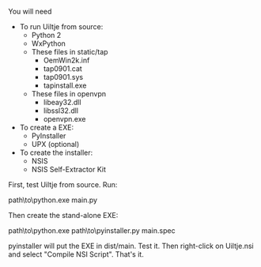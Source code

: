 You will need

  * To run Uiltje from source:
    * Python 2
    * WxPython
    * These files in static/tap
       * OemWin2k.inf
       * tap0901.cat
       * tap0901.sys
       * tapinstall.exe
    * These files in openvpn
       * libeay32.dll
       * libssl32.dll
       * openvpn.exe
  * To create a EXE:
    * PyInstaller
    * UPX (optional)
  * To create the installer:
    * NSIS
    * NSIS Self-Extractor Kit

First, test Uiltje from source.  Run:

   path\to\python.exe main.py

Then create the stand-alone EXE:

   path\to\python.exe path\to\pyinstaller.py main.spec

pyinstaller will put the EXE in dist/main.  Test it.  Then right-click on
Uiltje.nsi and select "Compile NSI Script".  That's it.

